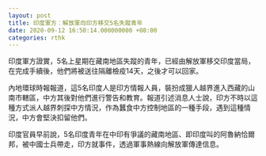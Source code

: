 ```yaml
---
layout: post
title: 印度軍方︰解放軍向印方移交5名失蹤青年
date: 2020-09-12 16:50:14.000000000 +08:00
categories: rthk
---
```


印度軍方證實，5名上星期在藏南地區失蹤的青年，已經由解放軍移交印度當局，在完成手續後，他們將被送往隔離檢疫14天，之後才可以回家。

內地環球時報報道，這5名印度人是印方情報人員，裝扮成獵人越界進入西藏的山南市轄區，中方其後對他們進行警告和教育。報道引述消息人士說，印方不時以這種方式派人越界刺探中方情況，作為蠶食中方控制地區的一種手段，遇到這種情況，中方會堅決扣留他們。

印度官員早前說，5名印度青年在中印有爭議的藏南地區、即印度叫的阿魯納恰爾邦，被中國士兵帶走，印方就事件，透過軍事熱線向解放軍傳達信息。
